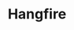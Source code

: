 ---
git: https://github.com/HangfireIO/Hangfire
logohandle: hangfireio
sort: hangfire
title: Hangfire
twitter: https://x.com/hangfireio
website: https://www.hangfire.io/
---